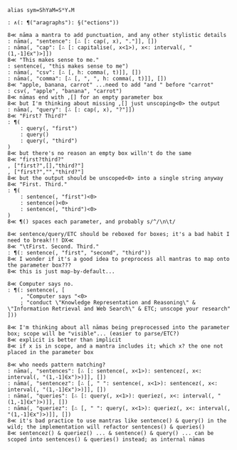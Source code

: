 `alias sym=ShYaM=SᴴYₐM`

	: ∧(: ¶("aragraphs"): §("ections"))

	8≪ nāma a mantra to add punctuation, and any other stylistic details
	: nāma(, "sentence": [∴ [: cap(, x), "."]], [])
	: nāma(, "cap": [∴ [: capitalise(, x<1>), x<: interval(, "(1,-1]∈x")>]])
	8≪ "This makes sense to me."
	: sentence(, "this makes sense to me")
	: nāma(, "csv": [∴ [, h: comma(, t)]], [])
	: nāma(, "comma": [∴ [, ", ", h: comma(, t)]], [])
	8≪ "apple, banana, carrot" ...need to add "and " before "carrot"
	: csv(, "apple", "banana", "carrot")
	8≪ nāmas end with ,[] for an empty parameter box
	8≪ but I'm thinking about missing ,[] just unscoping<0> the output
	: nāma(, "query": [∴ [: cap(, x), "?"]])
	8≪ "First? Third?"
	: ¶(
		: query(, "first")
		: query()
		: query(, "third")
	)
	8≪ but there's no reason an empty box willn't do the same
	8≪ "first?third?"
	, ["first?",[],"third?"]
	, ["first?","","third?"]
	8≪ but the output should be unscoped<0> into a single string anyway
	8≪ "First. Third."	
	: ¶(
		: sentence(, "first")<0>
		: sentence()<0>
		: sentence(, "third")<0>
	)
	8≪ ¶() spaces each parameter, and probably s/^/\n\t/
	
	8≪ sentence/query/ETC should be reboxed for boxes; it's a bad habit I need to break!!! DX≪
	8≪ "\tFirst. Second. Third."
	: ¶(: sentence(, "first", "second", "third"))
	8≪ I wonder if it's a good idea to preprocess all mantras to map onto the parameter box???
	8≪ this is just map-by-default...
	
	8≪ Computer says no.
	: ¶(: sentence(, [
		, "Computer says "<0>
		; "conduct \"Knowledge Representation and Reasoning\" & \"Information Retrieval and Web Search\" & ETC; unscope your research"
	]))
	
	8≪ I'm thinking about all nāmas being preprocessed into the parameter box; scope will be "visible"... (easier to parse/ETC?)
	8≪ explicit is better than implicit
	8≪ if x is in scope, and a mantra includes it; which x? the one not placed in the parameter box

	8≪ who needs pattern matching?
	: nāma(, "sentences": [∴ [: sentence(, x<1>): sentencez(, x<: interval(, "(1,-1]∈x")>)]], [])
	: nāma(, "sentencez": [∴ [, " ": sentence(, x<1>): sentencez(, x<: interval(, "(1,-1]∈x")>)]], [])
	: nāma(, "queries": [∴ [: query(, x<1>): queriez(, x<: interval(, "(1,-1]∈x")>)]], [])
	: nāma(, "queriez": [∴ [, " ": query(, x<1>): queriez(, x<: interval(, "(1,-1]∈x")>)]], [])
	8≪ it's bad practice to use mantras like sentence() & query() in the wild; the implementation will refactor sentences() & queries()
	8≪ sentencez() & queriez() ... & sentence() & query() ... can be scoped into sentences() & queries() instead; as internal nāmas
